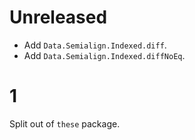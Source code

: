# Unreleased

* Add `Data.Semialign.Indexed.diff`.
* Add `Data.Semialign.Indexed.diffNoEq`.

# 1

Split out of `these` package.
